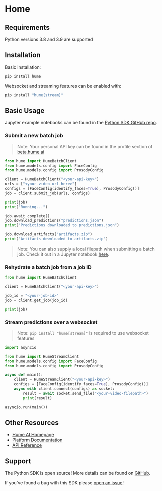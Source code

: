 # Home

## Requirements

Python versions 3.8 and 3.9 are supported

## Installation

Basic installation:

```bash
pip install hume
```

Websocket and streaming features can be enabled with:

```bash
pip install "hume[stream]"
```

## Basic Usage

Jupyter example notebooks can be found in the [Python SDK GitHub repo](https://github.com/HumeAI/hume-python-sdk/tree/main/examples/README.md).

### Submit a new batch job

> Note: Your personal API key can be found in the profile section of [beta.hume.ai](https://beta.hume.ai)

```python
from hume import HumeBatchClient
from hume.models.config import FaceConfig
from hume.models.config import ProsodyConfig

client = HumeBatchClient("<your-api-key>")
urls = ["<your-video-url-here>"]
configs = [FaceConfig(identify_faces=True), ProsodyConfig()]
job = client.submit_job(urls, configs)

print(job)
print("Running...")

job.await_complete()
job.download_predictions("predictions.json")
print("Predictions downloaded to predictions.json")

job.download_artifacts("artifacts.zip")
print("Artifacts downloaded to artifacts.zip")
```

> Note: You can also supply a local filepath when submitting a batch job. Check it out in a Jupyter notebook [here](https://github.com/HumeAI/hume-python-sdk/tree/main/examples/batch-text-entity-recognition/batch-text-entity-recognition.ipynb).

### Rehydrate a batch job from a job ID

```python
from hume import HumeBatchClient

client = HumeBatchClient("<your-api-key>")

job_id = "<your-job-id>"
job = client.get_job(job_id)

print(job)
```

### Stream predictions over a websocket

> Note: `pip install "hume[stream]"` is required to use websocket features

```python
import asyncio

from hume import HumeStreamClient
from hume.models.config import FaceConfig
from hume.models.config import ProsodyConfig

async def main():
    client = HumeStreamClient("<your-api-key>")
    configs = [FaceConfig(identify_faces=True), ProsodyConfig()]
    async with client.connect(configs) as socket:
        result = await socket.send_file("<your-video-filepath>")
        print(result)

asyncio.run(main())
```

## Other Resources

- [Hume AI Homepage](https://hume.ai)
- [Platform Documentation](https://help.hume.ai/basics/about-hume-ai)
- [API Reference](https://docs.hume.ai)

## Support

The Python SDK is open source! More details can be found on [GitHub](https://github.com/HumeAI/hume-python-sdk).

If you've found a bug with this SDK please [open an issue](https://github.com/HumeAI/hume-python-sdk/issues/new)!
